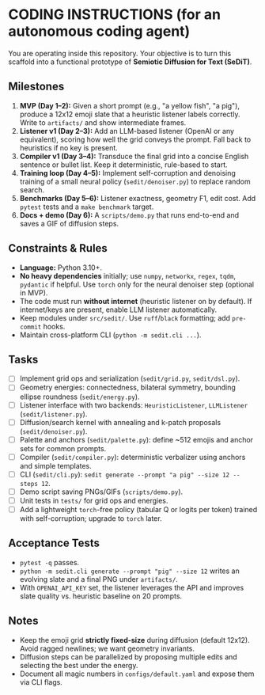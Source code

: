 # CODING INSTRUCTIONS (for an autonomous coding agent)

You are operating inside this repository. Your objective is to turn this scaffold into a functional prototype of **Semiotic Diffusion for Text (SeDiT)**.

## Milestones
1. **MVP (Day 1–2):** Given a short prompt (e.g., "a yellow fish", "a pig"), produce a 12x12 emoji slate that a heuristic listener labels correctly. Write to `artifacts/` and show intermediate frames.
2. **Listener v1 (Day 2–3):** Add an LLM-based listener (OpenAI or any equivalent), scoring how well the grid conveys the prompt. Fall back to heuristics if no key is present.
3. **Compiler v1 (Day 3–4):** Transduce the final grid into a concise English sentence or bullet list. Keep it deterministic, rule-based to start.
4. **Training loop (Day 4–5):** Implement self-corruption and denoising training of a small neural policy (`sedit/denoiser.py`) to replace random search.
5. **Benchmarks (Day 5–6):** Listener exactness, geometry F1, edit cost. Add `pytest` tests and a `make benchmark` target.
6. **Docs + demo (Day 6):** A `scripts/demo.py` that runs end-to-end and saves a GIF of diffusion steps.

## Constraints & Rules
- **Language:** Python 3.10+.
- **No heavy dependencies** initially; use `numpy`, `networkx`, `regex`, `tqdm`, `pydantic` if helpful. Use `torch` only for the neural denoiser step (optional in MVP).
- The code must run **without internet** (heuristic listener on by default). If internet/keys are present, enable LLM listener automatically.
- Keep modules under `src/sedit/`. Use `ruff`/`black` formatting; add `pre-commit` hooks.
- Maintain cross-platform CLI (`python -m sedit.cli ...`).

## Tasks
- [ ] Implement grid ops and serialization (`sedit/grid.py`, `sedit/dsl.py`).
- [ ] Geometry energies: connectedness, bilateral symmetry, bounding ellipse roundness (`sedit/energy.py`).
- [ ] Listener interface with two backends: `HeuristicListener`, `LLMListener` (`sedit/listener.py`).
- [ ] Diffusion/search kernel with annealing and k-patch proposals (`sedit/denoiser.py`).
- [ ] Palette and anchors (`sedit/palette.py`): define ~512 emojis and anchor sets for common prompts.
- [ ] Compiler (`sedit/compiler.py`): deterministic verbalizer using anchors and simple templates.
- [ ] CLI (`sedit/cli.py`): `sedit generate --prompt "a pig" --size 12 --steps 12`.
- [ ] Demo script saving PNGs/GIFs (`scripts/demo.py`).
- [ ] Unit tests in `tests/` for grid ops and energies.
- [ ] Add a lightweight `torch`-free policy (tabular Q or logits per token) trained with self-corruption; upgrade to `torch` later.

## Acceptance Tests
- `pytest -q` passes.
- `python -m sedit.cli generate --prompt "pig" --size 12` writes an evolving slate and a final PNG under `artifacts/`.
- With `OPENAI_API_KEY` set, the listener leverages the API and improves slate quality vs. heuristic baseline on 20 prompts.

## Notes
- Keep the emoji grid **strictly fixed-size** during diffusion (default 12x12). Avoid ragged newlines; we want geometry invariants.
- Diffusion steps can be parallelized by proposing multiple edits and selecting the best under the energy.
- Document all magic numbers in `configs/default.yaml` and expose them via CLI flags.
